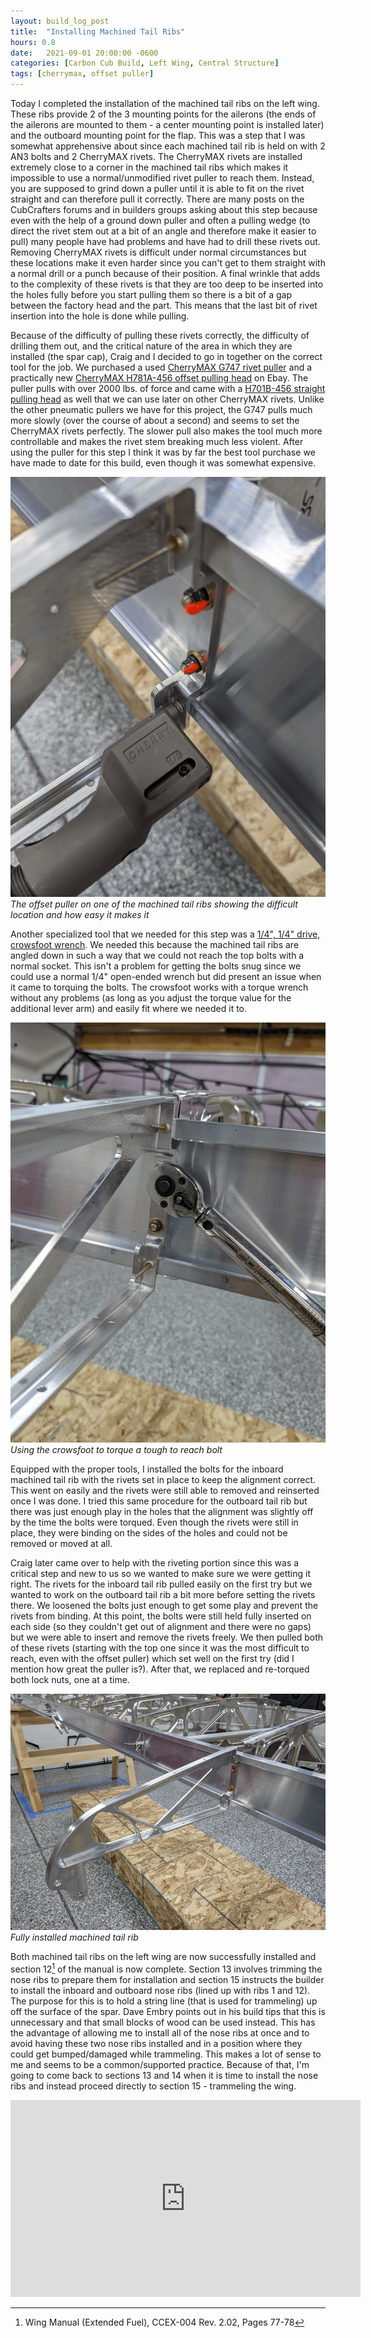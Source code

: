 ```yaml
---
layout: build_log_post
title:  "Installing Machined Tail Ribs"
hours: 0.8
date:   2021-09-01 20:00:00 -0600
categories: [Carbon Cub Build, Left Wing, Central Structure]
tags: [cherrymax, offset puller]
---
```


Today I completed the installation of the machined tail ribs on the left wing. These ribs provide 2 of the 3 mounting points for the ailerons (the ends of the ailerons are mounted to them - a center mounting point is installed later) and the outboard mounting point for the flap. This was a step that I was somewhat apprehensive about since each machined tail rib is held on with 2 AN3 bolts and 2 CherryMAX rivets. The CherryMAX rivets are installed extremely close to a corner in the machined tail ribs which makes it impossible to use a normal/unmodified rivet puller to reach them. Instead, you are supposed to grind down a puller until it is able to fit on the rivet straight and can therefore pull it correctly. There are many posts on the CubCrafters forums and in builders groups asking about this step because even with the help of a ground down puller and often a pulling wedge (to direct the rivet stem out at a bit of an angle and therefore make it easier to pull) many people have had problems and have had to drill these rivets out. Removing CherryMAX rivets is difficult under normal circumstances but these locations make it even harder since you can't get to them straight with a normal drill or a punch because of their position. A final wrinkle that adds to the complexity of these rivets is that they are too deep to be inserted into the holes fully before you start pulling them so there is a bit of a gap between the factory head and the part. This means that the last bit of rivet insertion into the hole is done while pulling.

Because of the difficulty of pulling these rivets correctly, the difficulty of drilling them out, and the critical nature of the area in which they are installed (the spar cap), Craig and I decided to go in together on the correct tool for the job. We purchased a used [CherryMAX G747 rivet puller](https://aircraft-tool.com/shop/detail.aspx?id=G747) and a practically new [CherryMAX H781A-456 offset pulling head](https://www.cherryaerospace.com/docs/catalogs/CA-1051.pdf) on Ebay. The puller pulls with over 2000 lbs. of force and came with a [H701B-456 straight pulling head](https://aircraft-tool.com/shop/detail.aspx?id=H701B-456) as well that we can use later on other CherryMAX rivets. Unlike the other pneumatic pullers we have for this project, the G747 pulls much more slowly (over the course of about a second) and seems to set the CherryMAX rivets perfectly. The slower pull also makes the tool much more controllable and makes the rivet stem breaking much less violent. After using the puller for this step I think it was by far the best tool purchase we have made to date for this build, even though it was somewhat expensive.

![Desktop View](/assets/img/posts/2021-09-01-installing-machined-tail-ribs/offset_puller.png)
_The offset puller on one of the machined tail ribs showing the difficult location and how easy it makes it_

Another specialized tool that we needed for this step was a [1/4", 1/4" drive, crowsfoot wrench](https://www.mscdirect.com/product/details/04567301). We needed this because the machined tail ribs are angled down in such a way that we could not reach the top bolts with a normal socket. This isn't a problem for getting the bolts snug since we could use a normal 1/4" open-ended wrench but did present an issue when it came to torquing the bolts. The crowsfoot works with a torque wrench without any problems (as long as you adjust the torque value for the additional lever arm) and easily fit where we needed it to.

![Desktop View](/assets/img/posts/2021-09-01-installing-machined-tail-ribs/crowsfoot.png)
_Using the crowsfoot to torque a tough to reach bolt_

Equipped with the proper tools, I installed the bolts for the inboard machined tail rib with the rivets set in place to keep the alignment correct. This went on easily and the rivets were still able to removed and reinserted once I was done. I tried this same procedure for the outboard tail rib but there was just enough play in the holes that the alignment was slightly off by the time the bolts were torqued. Even though the rivets were still in place, they were binding on the sides of the holes and could not be removed or moved at all.

Craig later came over to help with the riveting portion since this was a critical step and new to us so we wanted to make sure we were getting it right. The rivets for the inboard tail rib pulled easily on the first try but we wanted to work on the outboard tail rib a bit more before setting the rivets there. We loosened the bolts just enough to get some play and prevent the rivets from binding. At this point, the bolts were still held fully inserted on each side (so they couldn't get out of alignment and there were no gaps) but we were able to insert and remove the rivets freely. We then pulled both of these rivets (starting with the top one since it was the most difficult to reach, even with the offset puller) which set well on the first try (did I mention how great the puller is?). After that, we replaced and re-torqued both lock nuts, one at a time.

![Desktop View](/assets/img/posts/2021-09-01-installing-machined-tail-ribs/installed_machined_tail_rib.png)
_Fully installed machined tail rib_

Both machined tail ribs on the left wing are now successfully installed and section 12[^section-12-ref] of the manual is now complete. Section 13 involves trimming the nose ribs to prepare them for installation and section 15 instructs the builder to install the inboard and outboard nose ribs (lined up with ribs 1 and 12). The purpose for this is to hold a string line (that is used for trammeling) up off the surface of the spar. Dave Embry points out in his build tips that this is unnecessary and that small blocks of wood can be used instead. This has the advantage of allowing me to install all of the nose ribs at once and to avoid having these two nose ribs installed and in a position where they could get bumped/damaged while trammeling. This makes a lot of sense to me and seems to be a common/supported practice. Because of that, I'm going to come back to sections 13 and 14 when it is time to install the nose ribs and instead proceed directly to section 15 - trammeling the wing.

<iframe width="560" height="315" src="https://www.youtube.com/embed/EzzpTlHEZLg" title="YouTube video player" frameborder="0" allow="accelerometer; autoplay; clipboard-write; encrypted-media; gyroscope; picture-in-picture" allowfullscreen></iframe>

[^section-12-ref]: Wing Manual (Extended Fuel), CCEX-004 Rev. 2.02, Pages 77-78